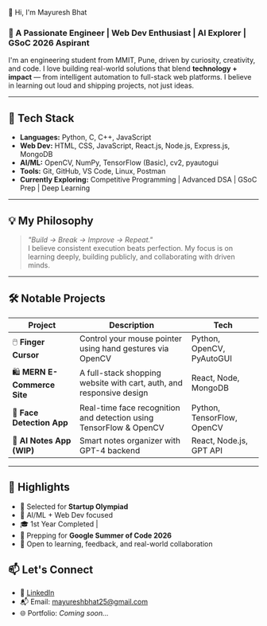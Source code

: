  👋 Hi, I'm Mayuresh Bhat

### 🚀 A Passionate Engineer | Web Dev Enthusiast | AI Explorer | GSoC 2026 Aspirant
   
I'm an engineering student from MMIT, Pune, driven by curiosity, creativity, and code. I love building real-world solutions that blend **technology + impact** — from intelligent automation to full-stack web platforms. I believe in learning out loud and shipping projects, not just ideas.

---

## 🔧 Tech Stack

- **Languages:** Python, C, C++, JavaScript  
- **Web Dev:** HTML, CSS, JavaScript, React.js, Node.js, Express.js, MongoDB  
- **AI/ML:** OpenCV, NumPy, TensorFlow (Basic), cv2, pyautogui  
- **Tools:** Git, GitHub, VS Code, Linux, Postman  
- **Currently Exploring:** Competitive Programming | Advanced DSA | GSoC Prep | Deep Learning

---

## 💡 My Philosophy

> *"Build → Break → Improve → Repeat."*  
> I believe consistent execution beats perfection. My focus is on learning deeply, building publicly, and collaborating with driven minds.

---

## 🛠️ Notable Projects

| Project | Description | Tech |
|--------|-------------|------|
| 🖱️ **Finger Cursor** | Control your mouse pointer using hand gestures via OpenCV | Python, OpenCV, PyAutoGUI |
| 🛍️ **MERN E-Commerce Site** | A full-stack shopping website with cart, auth, and responsive design | React, Node, MongoDB |
| 🧠 **Face Detection App** | Real-time face recognition and detection using TensorFlow & OpenCV | Python, TensorFlow, OpenCV |
| 📒 **AI Notes App (WIP)** | Smart notes organizer with GPT-4 backend | React, Node.js, GPT API |

---

## 📌 Highlights

- 🎯 Selected for **Startup Olympiad** 
- 🔬 AI/ML + Web Dev focused
- 🎓 1st Year Completed | 
- 🌱 Prepping for **Google Summer of Code 2026**
- 🧠 Open to learning, feedback, and real-world collaboration

## 📫 Let's Connect

- 💼 [LinkedIn](https://www.linkedin.com/in/mayuresh-bhat-a36b7b29b/)
- 📬 Email: mayureshbhat25@gmail.com
- 🌐 Portfolio: *Coming soon...*



